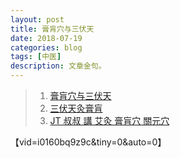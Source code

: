 ```yaml
---
layout: post
title: 膏肓穴与三伏天
date: 2018-07-19
categories: blog
tags: [中医]
description: 文章金句。
---
```



>1. [膏肓穴与三伏天](http://www.360doc.cn/article/754061_667694908.html)  
>1. [三伏天灸膏肓](http://www.360doc.cn/article/754061_667695238.html)  
>1. [JT 叔叔 講 艾灸 膏肓穴 關元穴](http://v.qq.com/iframe/player.html?&vid=i0160bq9z9c&tiny=0&auto=0)  



【vid=i0160bq9z9c&tiny=0&auto=0】
